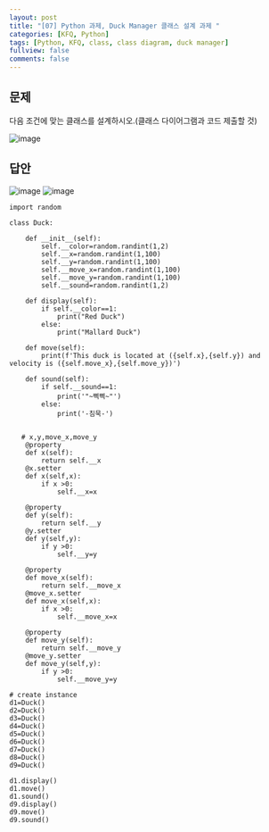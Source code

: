 ```yaml
---
layout: post
title: "[07] Python 과제, Duck Manager 클래스 설계 과제 "
categories: [KFQ, Python]
tags: [Python, KFQ, class, class diagram, duck manager]
fullview: false
comments: false
---
```


## 문제
다음 조건에 맞는 클래스를 설계하시오.(클래스 다이어그램과 코드 제출할 것)

![image](https://user-images.githubusercontent.com/84369912/126754373-d4f9b48d-6c15-4500-a25c-4e29ac28a279.png)


## 답안
![image](https://user-images.githubusercontent.com/84369912/126754403-9c60cf0d-25d7-40b5-8b03-5ff0178968fd.png)
![image](https://user-images.githubusercontent.com/84369912/126754416-aa14674f-9a6d-4d37-834e-e4f9f8bf615c.png)




```
import random

class Duck:
    
    def __init__(self):
        self.__color=random.randint(1,2)
        self.__x=random.randint(1,100)
        self.__y=random.randint(1,100)
        self.__move_x=random.randint(1,100)
        self.__move_y=random.randint(1,100)
        self.__sound=random.randint(1,2)
        
    def display(self):
        if self.__color==1:
            print("Red Duck")
        else:
            print("Mallard Duck")
        
    def move(self):
        print(f'This duck is located at ({self.x},{self.y}) and velocity is ({self.move_x},{self.move_y})')
    
    def sound(self):
        if self.__sound==1:
            print('"~삑삑~"')
        else:
            print('-침묵-')

        
   # x,y,move_x,move_y     
    @property
    def x(self):
        return self.__x
    @x.setter
    def x(self,x):
        if x >0:
            self.__x=x
        
    @property
    def y(self):
        return self.__y
    @y.setter
    def y(self,y):
        if y >0:
            self.__y=y

    @property
    def move_x(self):
        return self.__move_x
    @move_x.setter
    def move_x(self,x):
        if x >0:
            self.__move_x=x
            
    @property
    def move_y(self):
        return self.__move_y
    @move_y.setter
    def move_y(self,y):
        if y >0:
            self.__move_y=y
            
# create instance
d1=Duck()
d2=Duck()
d3=Duck()
d4=Duck()
d5=Duck()
d6=Duck()
d7=Duck()
d8=Duck()
d9=Duck()

d1.display()
d1.move()
d1.sound()
d9.display()
d9.move()
d9.sound()
```